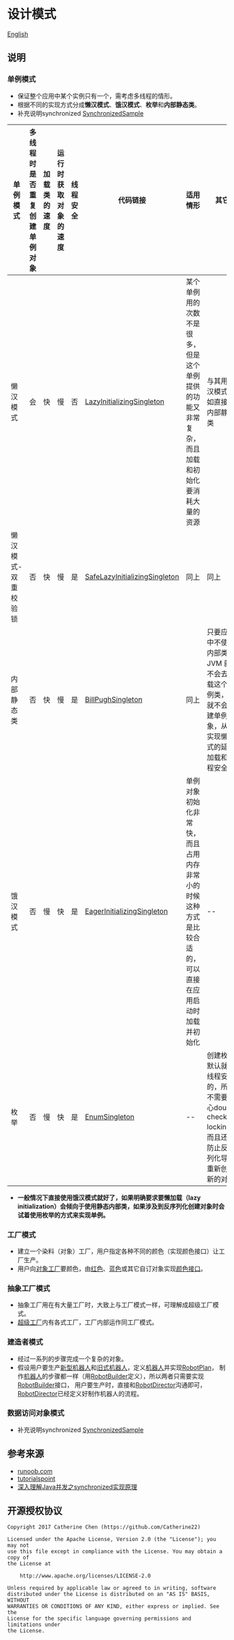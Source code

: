 # 设计模式

[English]


## 说明

### 单例模式

- 保证整个应用中某个实例只有一个，需考虑多线程的情形。
- 根据不同的实现方式分成**懒汉模式**、**饿汉模式**、**枚举**和**内部静态类**。
- 补充说明synchronized [SynchronizedSample]

| 单例模式 | 多线程时是否重复创建单例对象 | 加载类的速度 | 运行时获取对象的速度 | 线程安全 | 代码链接 | 适用情形 | 其它 |
| -- | -- | -- | -- | -- | -- | -- | -- |
| 懒汉模式 | 会 | 快 | 慢 | 否 | [LazyInitializingSingleton] | 某个单例用的次数不是很多，但是这个单例提供的功能又非常复杂，而且加载和初始化要消耗大量的资源 | 与其用懒汉模式不如直接用内部静态类 |
| 懒汉模式-双重校验锁 | 否 | 快 | 慢 | 是 | [SafeLazyInitializingSingleton] | 同上 | 同上 |
| 内部静态类 | 否 | 快 | 慢 | 是 | [BillPughSingleton] | 同上 | 只要应用中不使用内部类 JVM 就不会去加载这个单例类，也就不会创建单例对象，从而实现懒汉式的延迟加载和线程安全。 |
| 饿汉模式 | 否 | 慢 | 快 | 是 | [EagerInitializingSingleton] | 单例对象初始化非常快，而且占用内存非常小的时候这种方式是比较合适的，可以直接在应用启动时加载并初始化 | -- |
| 枚举 | 否 | 慢 | 快 | 是 | [EnumSingleton] | -- | 创建枚举默认就是线程安全的，所以不需要担心double checked locking，而且还能防止反序列化导致重新创建新的对象 |

- **一般情况下直接使用饿汉模式就好了，如果明确要求要懒加载（lazy initialization）会倾向于使用静态内部类，如果涉及到反序列化创建对象时会试着使用枚举的方式来实现单例。**


### 工厂模式
- 建立一个染料（对象）工厂，用户指定各种不同的颜色（实现颜色接口）让工厂生产。
- 用户向[对象工厂]要颜色，由[红色]、[蓝色]或其它自订对象实现[颜色接口]。

### 抽象工厂模式
- 抽象工厂用在有大量工厂时，大致上与工厂模式一样，可理解成超级工厂模式。
- [超级工厂]内有各式工厂，工厂内部运作同工厂模式。

### 建造者模式
- 经过一系列的步骤完成一个复杂的对象。
- 假设用户要生产[新型机器人]和[旧式机器人]，定义[机器人]并实现[RobotPlan]，
制作[机器人]的步骤都一样（用[RobotBuilder]定义），所以两者只需要实现[RobotBuilder]接口，
用户要生产时，直接和[RobotDirector]沟通即可，[RobotDirector]已经定义好制作机器人的流程。


### 数据访问对象模式
- 补充说明synchronized [SynchronizedSample]

## 参考来源
- [runoob.com]
- [tutorialspoint]
- [深入理解Java并发之synchronized实现原理]

## 开源授权协议

  ```
  Copyright 2017 Catherine Chen (https://github.com/Catherine22)

  Licensed under the Apache License, Version 2.0 (the "License"); you may not
  use this file except in compliance with the License. You may obtain a copy of
  the License at

      http://www.apache.org/licenses/LICENSE-2.0

  Unless required by applicable law or agreed to in writing, software
  distributed under the License is distributed on an "AS IS" BASIS, WITHOUT
  WARRANTIES OR CONDITIONS OF ANY KIND, either express or implied. See the
  License for the specific language governing permissions and limitations under
  the License.
  ```

[tutorialspoint]:<https://www.tutorialspoint.com/design_pattern/index.htm>
[runoob.com]:<http://www.runoob.com/design-pattern/design-pattern-tutorial.html>
[深入理解Java并发之synchronized实现原理]:<http://blog.csdn.net/javazejian/article/details/72828483>
[English]:<https://github.com/Catherine22/DesignPattern/blob/master/README.md>
[LazyInitializingSingleton]:<https://github.com/Catherine22/DesignPattern/blob/master/src/com/catherine/singleton/LazyInitializingSingleton.java>
[SafeLazyInitializingSingleton]:<https://github.com/Catherine22/DesignPattern/blob/master/src/com/catherine/singleton/SafeLazyInitializingSingleton.java>
[BillPughSingleton]:<https://github.com/Catherine22/DesignPattern/blob/master/src/com/catherine/singleton/BillPughSingleton.java>
[EagerInitializingSingleton]:<https://github.com/Catherine22/DesignPattern/blob/master/src/com/catherine/singleton/EagerInitializingSingleton.java>
[EnumSingleton]:<https://github.com/Catherine22/DesignPattern/blob/master/src/com/catherine/singleton/EnumSingleton.java>
[SynchronizedSample]:<https://github.com/Catherine22/DesignPattern/blob/master/src/com/catherine/singleton/SynchronizedSample.java>
[对象工厂]:<https://github.com/Catherine22/DesignPattern/tree/master/src/com/catherine/factory/ColorFactory.java>
[颜色接口]:<https://github.com/Catherine22/DesignPattern/blob/master/src/com/catherine/factory/Color.java>
[红色]:<https://github.com/Catherine22/DesignPattern/blob/master/src/com/catherine/factory/Red.java>
[蓝色]:<https://github.com/Catherine22/DesignPattern/blob/master/src/com/catherine/factory/Blue.java>
[超级工厂]:<https://github.com/Catherine22/DesignPattern/tree/master/src/com/catherine/abstract_factory/CarFactory.java>
[新型机器人]:<https://github.com/Catherine22/DesignPattern/tree/master/src/com/catherine/builder/NewStyleRobotBuilder.java>
[旧式机器人]:<https://github.com/Catherine22/DesignPattern/tree/master/src/com/catherine/builder/OldStyleRobotBuilder.java>
[RobotBuilder]:<https://github.com/Catherine22/DesignPattern/tree/master/src/com/catherine/builder/RobotBuilder.java>
[机器人]:<https://github.com/Catherine22/DesignPattern/tree/master/src/com/catherine/builder/Robot.java>
[RobotPlan]:<https://github.com/Catherine22/DesignPattern/tree/master/src/com/catherine/builder/RobotPlan.java>
[RobotDirector]:<https://github.com/Catherine22/DesignPattern/tree/master/src/com/catherine/builder/RobotDirector.java>
